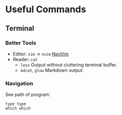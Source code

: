 # Useful Commands

## Terminal

### Better Tools

- Editor: `vim` -> `nvim` [NeoVim](https://neovim.io/)
- Reader: `cat`
	- `less` Output without cluttering terminal buffer.
	- `mdcat`, `glow` Markdown output.

### Navigation

See path of program:

	type type
	which which
